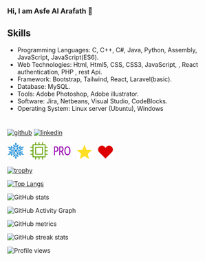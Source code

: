 ### Hi, I am Asfe Al Arafath 👋

## Skills
- Programming Languages: C, C++, C#, Java, Python, Assembly, JavaScript, JavaScript(ES6). 
- Web Technologies: Html, Html5, CSS, CSS3, JavaScript, , React authentication, PHP , rest Api.
- Framework: Bootstrap, Tailwind, React, Laravel(basic).
- Database: MySQL.
- Tools: Adobe Photoshop, Adobe illustrator. 
- Software: Jira, Netbeans, Visual Studio, CodeBlocks.
- Operating System: Linux server (Ubuntu), Windows
#



[<img src='https://cdn.jsdelivr.net/npm/simple-icons@3.0.1/icons/github.svg' alt='github' height='40'>](https://github.com/Asfe1)  [<img src='https://cdn.jsdelivr.net/npm/simple-icons@3.0.1/icons/linkedin.svg' alt='linkedin' height='40'>](https://www.linkedin.com/in/asfe-all-arafath-241141227/)    

<a href='https://archiveprogram.github.com/'><img src='https://raw.githubusercontent.com/acervenky/animated-github-badges/master/assets/acbadge.gif' width='40' height='40'></a> <a href='https://docs.github.com/en/developers'><img src='https://raw.githubusercontent.com/acervenky/animated-github-badges/master/assets/devbadge.gif' width='40' height='40'></a> <a href='https://github.com/pricing'><img src='https://raw.githubusercontent.com/acervenky/animated-github-badges/master/assets/pro.gif' width='40' height='40'></a> <a href='https://stars.github.com/'><img src='https://raw.githubusercontent.com/acervenky/animated-github-badges/master/assets/starbadge.gif' width='35' height='35'></a> <a href='https://docs.github.com/en/github/supporting-the-open-source-community-with-github-sponsors'><img src='https://raw.githubusercontent.com/acervenky/animated-github-badges/master/assets/sponsorbadge.gif' width='35' height='35'></a> 

[![trophy](https://github-profile-trophy.vercel.app/?username=Asfe1)](https://github.com/ryo-ma/github-profile-trophy)

[![Top Langs](https://github-readme-stats.vercel.app/api/top-langs/?username=Asfe1)](https://github.com/anuraghazra/github-readme-stats)

![GitHub stats](https://github-readme-stats.vercel.app/api?username=Asfe1&show_icons=true)  

![GitHub Activity Graph](https://activity-graph.herokuapp.com/graph?username=Asfe1)  

![GitHub metrics](https://metrics.lecoq.io/Asfe1)  

![GitHub streak stats](https://github-readme-streak-stats.herokuapp.com/?user=Asfe1)  

![Profile views](https://gpvc.arturio.dev/Asfe1)  





